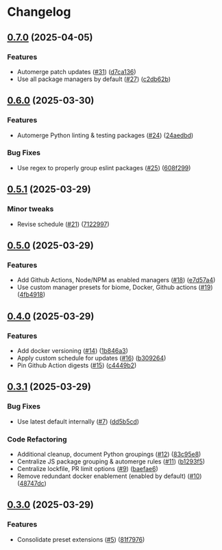 # Changelog

## [0.7.0](https://github.com/jszymanowski/renovate-config/compare/v0.6.0...v0.7.0) (2025-04-05)


### Features

* Automerge patch updates ([#31](https://github.com/jszymanowski/renovate-config/issues/31)) ([d7ca136](https://github.com/jszymanowski/renovate-config/commit/d7ca136d7ccc5838edc1a4b2b8cce3d77547c5fb))
* Use all package managers by default ([#27](https://github.com/jszymanowski/renovate-config/issues/27)) ([c2db62b](https://github.com/jszymanowski/renovate-config/commit/c2db62b08abcde21ec713ddd01f3895e0ab0d4b9))

## [0.6.0](https://github.com/jszymanowski/renovate-config/compare/v0.5.1...v0.6.0) (2025-03-30)


### Features

* Automerge Python linting & testing packages ([#24](https://github.com/jszymanowski/renovate-config/issues/24)) ([24aedbd](https://github.com/jszymanowski/renovate-config/commit/24aedbddfc4a18b202e50f6fa8ac6a26c47d928e))


### Bug Fixes

* Use regex to properly group eslint packages ([#25](https://github.com/jszymanowski/renovate-config/issues/25)) ([608f299](https://github.com/jszymanowski/renovate-config/commit/608f299054ee63af7f4b5cc4f15fbc74a1726161))

## [0.5.1](https://github.com/jszymanowski/renovate-config/compare/v0.5.0...v0.5.1) (2025-03-29)


### Minor tweaks

* Revise schedule ([#21](https://github.com/jszymanowski/renovate-config/issues/21)) ([7122997](https://github.com/jszymanowski/renovate-config/commit/71229975a711cc1ee057a67ff50483d90e243cba))

## [0.5.0](https://github.com/jszymanowski/renovate-config/compare/v0.4.0...v0.5.0) (2025-03-29)


### Features

* Add Github Actions, Node/NPM as enabled managers ([#18](https://github.com/jszymanowski/renovate-config/issues/18)) ([e7d57a4](https://github.com/jszymanowski/renovate-config/commit/e7d57a4c0fd62cef93a2035f0b207f4ab11f162c))
* Use custom manager presets for biome, Docker, Github actions ([#19](https://github.com/jszymanowski/renovate-config/issues/19)) ([4fb4918](https://github.com/jszymanowski/renovate-config/commit/4fb49181a9628e69d6cf079e221c15478ac23db8))

## [0.4.0](https://github.com/jszymanowski/renovate-config/compare/v0.3.1...v0.4.0) (2025-03-29)


### Features

* Add docker versioning ([#14](https://github.com/jszymanowski/renovate-config/issues/14)) ([1b846a3](https://github.com/jszymanowski/renovate-config/commit/1b846a3e719e9b1d2b0ad495e903cdc0c30d918f))
* Apply custom schedule for updates ([#16](https://github.com/jszymanowski/renovate-config/issues/16)) ([b309264](https://github.com/jszymanowski/renovate-config/commit/b309264ba9e10f76e53355f9ea9a65a9b0fab582))
* Pin Github Action digests ([#15](https://github.com/jszymanowski/renovate-config/issues/15)) ([c4449b2](https://github.com/jszymanowski/renovate-config/commit/c4449b2c0ef716e5a211eba5d2925d4d021c037f))

## [0.3.1](https://github.com/jszymanowski/renovate-config/compare/v0.3.0...v0.3.1) (2025-03-29)


### Bug Fixes

* Use latest default internally ([#7](https://github.com/jszymanowski/renovate-config/issues/7)) ([dd5b5cd](https://github.com/jszymanowski/renovate-config/commit/dd5b5cd4087a5f83414ec3c8896ae132a0f06233))


### Code Refactoring

* Additional cleanup, document Python groupings ([#12](https://github.com/jszymanowski/renovate-config/issues/12)) ([83c95e8](https://github.com/jszymanowski/renovate-config/commit/83c95e81e43c2270781a850ec3c8477537251ca6))
* Centralize JS package grouping & automerge rules ([#11](https://github.com/jszymanowski/renovate-config/issues/11)) ([b1293f5](https://github.com/jszymanowski/renovate-config/commit/b1293f5de9654cea108ecb71183034c096ee79eb))
* Centralize lockfile, PR limit options ([#9](https://github.com/jszymanowski/renovate-config/issues/9)) ([baefae6](https://github.com/jszymanowski/renovate-config/commit/baefae6f36de42e9d849c9ceea11d310ed59a361))
* Remove redundant docker enablement (enabled by default) ([#10](https://github.com/jszymanowski/renovate-config/issues/10)) ([48747dc](https://github.com/jszymanowski/renovate-config/commit/48747dc40f33953ea9c2a4538e8a6acad441d845))

## [0.3.0](https://github.com/jszymanowski/renovate-config/compare/0.2.0...v0.3.0) (2025-03-29)


### Features

* Consolidate preset extensions ([#5](https://github.com/jszymanowski/renovate-config/issues/5)) ([81f7976](https://github.com/jszymanowski/renovate-config/commit/81f7976527bb6611d868e3a6ee4165a2ce9edfac))

